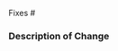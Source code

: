 <!--
Are you targeting develop? All PRs should target the develop branch unless otherwise noted.
-->

Fixes #

<!--
Please try to make sure that there is a bug logged for the issue being fixed if one is not present.
Especially for issues which are complex. 
The bug should describe the problem and how to reproduce it.
-->

### Description of Change

<!-- 
Enter description of the fix in this section.
Please be as descriptive as possible, future contributors will need to know *why* these changes are being made.
For inspiration review the commit/PR history in the MonoGame repository.
-->




